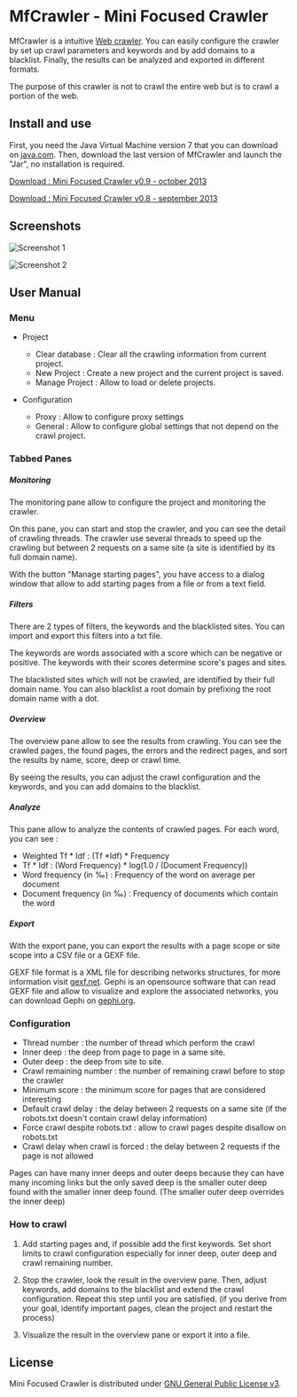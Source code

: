 MfCrawler - Mini Focused Crawler 
=================================
MfCrawler is a intuitive [Web crawler](http://en.wikipedia.org/wiki/Web_crawler).
You can easily configure the crawler by set up crawl parameters and keywords and by add domains
to a blacklist. Finally, the results can be analyzed and exported in different formats.

The purpose of this crawler is not to crawl the entire web but is to crawl a portion of the web.

Install and use
---------------
First, you need the Java Virtual Machine version 7 that you can download on
[java.com](http://java.com). Then, download the last version of MfCrawler and launch
the "Jar", no installation is required.

[Download : Mini Focused Crawler v0.9 - october 2013](http://lbertelo.free.fr/mfcrawler/mfcrawler_v0.9.jar)

[Download : Mini Focused Crawler v0.8 - september 2013](http://lbertelo.free.fr/mfcrawler/mfcrawler_v0.8.jar)

Screenshots
-----------
![Screenshot 1](http://lbertelo.free.fr/mfcrawler/mfcrawler_screenshot_4.png)

![Screenshot 2](http://lbertelo.free.fr/mfcrawler/mfcrawler_screenshot_5.png)

User Manual
-----------

### Menu

* Project
    * Clear database : Clear all the crawling information from current project.
    * New Project : Create a new project and the current project is saved.
    * Manage Project : Allow to load or delete projects.
    
* Configuration
    * Proxy : Allow to configure proxy settings
    * General : Allow to configure global settings that not depend on the crawl project.

### Tabbed Panes

##### Monitoring

The monitoring pane allow to configure the project and monitoring the crawler.

On this pane, you can start and stop the crawler, and you can see the detail of crawling 
threads. The crawler use several threads to speed up the crawling but between 2 requests
on a same site (a site is identified by its full domain name).

With the button "Manage starting pages", you have access to a dialog window that allow
to add starting pages from a file or from a text field.

##### Filters

There are 2 types of filters, the keywords and the blacklisted sites.
You can import and export this filters into a txt file.

The keywords are words associated with a score which can be negative or positive.
The keywords with their scores determine score's pages and sites.

The blacklisted sites which will not be crawled, are identified by their full domain name.
You can also blacklist a root domain by prefixing the root domain name with a dot.

##### Overview

The overview pane allow to see the results from crawling. You can see the crawled pages,
the found pages, the errors and the redirect pages, and sort the results by name, score,
deep or crawl time.

By seeing the results, you can adjust the crawl configuration and the keywords, and you can
add domains to the blacklist.

##### Analyze

This pane allow to analyze the contents of crawled pages.
For each word, you can see :
* Weighted Tf * Idf : (Tf *Idf) * Frequency
* Tf * Idf : (Word Frequency) * log(1.0 / (Document Frequency))
* Word frequency (in ‰) : Frequency of the word on average per document
* Document frequency (in  ‰) : Frequency of documents which contain the word

##### Export

With the export pane, you can export the results with a page scope or site scope into
a CSV file or a GEXF file.

GEXF file format is a XML file for describing networks structures, for more information
visit [gexf.net](http://gexf.net). Gephi is an opensource software that can read GEXF file
and allow to visualize and explore the associated networks, you can download Gephi on
[gephi.org](http://gephi.org/).

### Configuration

* Thread number : the number of thread which perform the crawl
* Inner deep : the deep from page to page in a same site.
* Outer deep : the deep from site to site.
* Crawl remaining number : the number of remaining crawl before to stop the crawler
* Minimum score : the minimum score for pages that are considered interesting
* Default crawl delay : the delay between 2 requests on a same site
(if the robots.txt doesn't contain crawl delay information)
* Force crawl despite robots.txt : allow to crawl pages despite disallow on robots.txt
* Crawl delay when crawl is forced : the delay between 2 requests if the page is not allowed

Pages can have many inner deeps and outer deeps because they can have many incoming links
but the only saved deep is the smaller outer deep found with the smaller inner deep found.
(The smaller outer deep overrides the inner deep)

### How to crawl

1. Add starting pages and, if possible add the first keywords. Set short limits to
crawl configuration especially for inner deep, outer deep and crawl remaining number.

2. Stop the crawler, look the result in the overview pane. Then, adjust keywords, add 
domains to the blacklist and extend the crawl configuration. Repeat this step
until you are satisfied. (if you derive from your goal, identify important pages,
clean the project and restart the process)

3. Visualize the result in the overview pane or export it into a file.

License
-------
Mini Focused Crawler is distributed under
[GNU General Public License v3](http://www.gnu.org/licenses/gpl.html).


